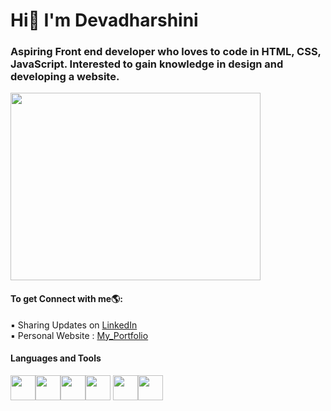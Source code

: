 # Hi👋 I'm Devadharshini

<h3>Aspiring Front end developer who loves to code in HTML, CSS, JavaScript. Interested to gain knowledge in design and developing a website.</h3>
<img src="https://www.motocms.com/blog/wp-content/uploads/2019/11/how-to-become-a-web-developer.jpg"  height="300" width="400">

<h4>To get Connect with me🌎:</h4>
▪ Sharing Updates on <a href="https://www.linkedin.com/in/devadharshinisk43/">LinkedIn</a><br>
▪ Personal Website : <a href="https://melodic-cat-268440.netlify.app">My_Portfolio</a>

<h4>Languages and Tools</h4>
<p><img src="https://img.icons8.com/color/2x/html-5.png" width="40" height="40"><img src="https://img.icons8.com/color/2x/css3.png" width="40" height="40"><img src="https://img.icons8.com/ios-filled/2x/javascript-logo.png" width="40" height="40"><img src="https://img.icons8.com/color/2x/java-coffee-cup-logo.png" width="40" height="40">
<img src="https://img.icons8.com/material-sharp/2x/github.png" width="40" height="40"><img src="https://img.icons8.com/color/2x/visual-studio-code-2019.png" width="40" height="40"></p>


